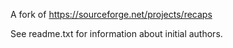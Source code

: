 A fork of https://sourceforge.net/projects/recaps

See readme.txt for information about initial authors.